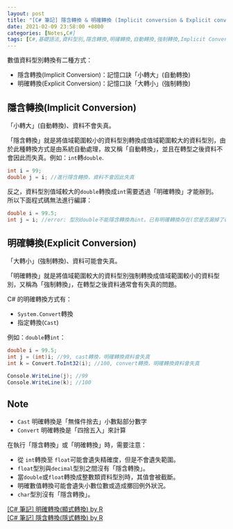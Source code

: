 ```yaml
---
layout: post
title: "[C# 筆記] 隱含轉換 & 明確轉換 (Implicit conversion & Explicit conversion)"
date: 2021-02-09 23:58:00 +0800
categories: [Notes,C#]
tags: [C#,基礎語法,資料型別,隱含轉換,明確轉換,自動轉換,強制轉換,Implicit Conversion,Explicit Conversion]
---
```


數值資料型別轉換有二種方式：
- 隱含轉換(Implicit Conversion)：記憶口訣「小轉大」(自動轉換)
- 明確轉換(Explicit Conversion)：記憶口訣「大轉小」(強制轉換)


## 隱含轉換(Implicit Conversion)

「小轉大」(自動轉換)、資料不會失真。        

「隱含轉換」就是將值域範圍較小的資料型別轉換成值域範圍較大的資料型別，由於此種轉換方式是由系統自動處理，故又稱「自動轉換」，並且在轉型之後資料不會因此而失真。例如：`int`轉`double`. 

```c#
int i = 99;
double j = i; //進行隱含轉換，資料不會因此失真
```

反之，資料型別值域較大的`double`轉換成`int`需要透過「明確轉換」才能辦到。       
所以下面程式碼無法進行編譯：

```c#
double i = 99.5;
int j = i; //error: 型別double不能隱含轉換為int。已有明確轉換存在(您是否漏掉了轉型？)
```


## 明確轉換(Explicit Conversion)

「大轉小」(強制轉換)、資料可能會失真。        

「明確轉換」就是將值域範圍較大的資料型別強制轉換成值域範圍較小的資料型別，又稱為「強制轉換」，在轉型之後資料通常會有失真的問題。        

C# 的明確轉換方式有：
- `System.Convert`轉換
- 指定轉換(`Cast`)

例如：`double`轉`int`：

```c#
double i = 99.5;
int j = (int)i; //99, cast轉換，明確轉換資料會失真
int k = Convert.ToInt32(i); //100, convert轉換，明確轉換資料會失真

Console.WriteLine(j); //99
Console.WriteLine(k); //100
```

## Note

- `Cast` 明確轉換是「無條件捨去」小數點部分數字
- `Convert` 明確轉換是「四捨五入」來計算        

在執行「隱含轉換」或「明確轉換」時，需要注意：
- 從 `int`轉換至 `float`可能會遺失精確度，但是不會遺失範圍。
- `float`型別與`decimal`型別之間沒有「隱含轉換」。
- 當`double`或`float`轉換成整數類資料型別時，其值會被截斷。
- 明確數值轉換可能會遺失小數位數或造成擲回例外狀況。
- `char`型別沒有「隱含轉換」。      


[[C# 筆記] 明確轉換(顯式轉換) by R](https://riivalin.github.io/posts/2021/01/explicit-cast/)      
[[C# 筆記] 隱含轉換(隱式轉換) by R](https://riivalin.github.io/posts/2021/01/implicit-cast/)